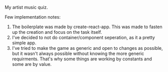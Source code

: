 My artist music quiz.

Few implementation notes:

1. The boilerplate was made by create-react-app. This was made to fasten up the creation and focus on the task itself.
2. I've decided to not do container/component seperation, as it a pretty simple app.
3. I've tried to make the game as generic and open to changes as possible, but it wasn't always possible without knowing the more generic requirments. That's why some things are working by constants and some are by value.